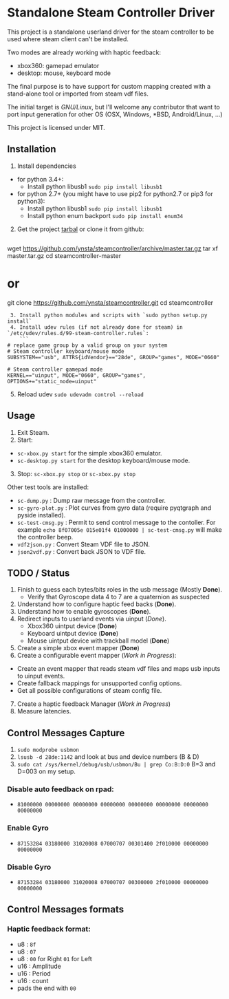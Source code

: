 # Standalone Steam Controller Driver

This project is a standalone userland driver for the steam controller to be used where steam client can't be installed.

Two modes are already working with haptic feedback:
 - xbox360: gamepad emulator
 - desktop: mouse, keyboard mode

The final purpose is to have support for custom mapping created with a stand-alone tool or imported from steam vdf files.

The initial target is *GNU/Linux*, but I'll welcome any contributor that want to port input generation for other OS (OSX, Windows, *BSD, Android/Linux, ...)

This project is licensed under MIT.

## Installation

 1. Install dependencies
   * for python 3.4+:
     - Install python libusb1 `sudo pip install libusb1`
   * for python 2.7+ (you might have to use pip2 for python2.7 or pip3 for python3):
     - Install python libusb1 `sudo pip install libusb1`
     - Install python enum backport `sudo pip install enum34`
 2. Get the project [tarbal](https://github.com/ynsta/steamcontroller/archive/master.tar.gz) or clone it from github:
    ```
wget https://github.com/ynsta/steamcontroller/archive/master.tar.gz
tar xf master.tar.gz
cd steamcontroller-master
# or
git clone https://github.com/ynsta/steamcontroller.git
cd steamcontroller
```
 3. Install python modules and scripts with `sudo python setup.py install`
 4. Install udev rules (if not already done for steam) in `/etc/udev/rules.d/99-steam-controller.rules`:
    ```
# replace game group by a valid group on your system
# Steam controller keyboard/mouse mode
SUBSYSTEM=="usb", ATTRS{idVendor}=="28de", GROUP="games", MODE="0660"

# Steam controller gamepad mode
KERNEL=="uinput", MODE="0660", GROUP="games", OPTIONS+="static_node=uinput"
```
 5. Reload udev `sudo udevadm control --reload`


## Usage

 1. Exit Steam.
 2. Start:
   * `sc-xbox.py start` for the simple xbox360 emulator.
   * `sc-desktop.py start` for the desktop keyboard/mouse mode. 
 3. Stop: `sc-xbox.py stop` or `sc-xbox.py stop`

Other test tools are installed:
 - `sc-dump.py` : Dump raw message from the controller.
 - `sc-gyro-plot.py` : Plot curves from gyro data (require pyqtgraph and pyside installed).
 - `sc-test-cmsg.py` : Permit to send control message to the contoller. For example `echo 8f07005e 015e01f4 01000000 | sc-test-cmsg.py` will make the controller beep.
 - `vdf2json.py` : Convert Steam VDF file to JSON.
 - `json2vdf.py` : Convert back JSON to VDF file.


## TODO / Status

 1. Finish to guess each bytes/bits roles in the usb message (Mostly **Done**).
    - Verify that Gyroscope data 4 to 7 are a quaternion as suspected
 2. Understand how to configure haptic feed backs (**Done**).
 3. Understand how to enable gyroscopes (**Done**).
 4. Redirect inputs to userland events via uinput (*Done*).
    - Xbox360 uintput device (**Done**)
    - Keyboard uintput device (**Done**)
    - Mouse uintput device with trackball model (**Done**)
 5. Create a simple xbox event mapper (**Done**)
 6. Create a configurable event mapper (*Work in Progress*):
   - Create an event mapper that reads steam vdf files and maps usb inputs to uinput events.
   - Create fallback mappings for unsupported config options.
   - Get all possible configurations of steam config file.
 7. Create a haptic feedback Manager (*Work in Progress*)
 8. Measure latencies.

## Control Messages Capture

 1. `sudo modprobe usbmon`
 2. `lsusb -d 28de:1142` and look at bus and device numbers (B & D)
 3. `sudo cat /sys/kernel/debug/usb/usbmon/Bu | grep Co:B:D:0` B=3 and D=003 on my setup.

### Disable auto feedback on rpad:

 - `81000000 00000000 00000000 00000000 00000000 00000000 00000000 00000000`

### Enable Gyro

 - `87153284 03180000 31020008 07000707 00301400 2f010000 00000000 00000000`

### Disable Gyro

 - `87153284 03180000 31020008 07000707 00300000 2f010000 00000000 00000000`

## Control Messages formats

### Haptic feedback format:

 - u8  : `8f`
 - u8  : `07`
 - u8  : `00` for Right `01` for Left
 - u16 : Amplitude
 - u16 : Period
 - u16 : count
 - pads the end with `00`
